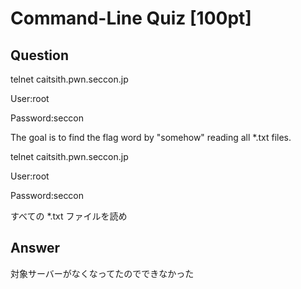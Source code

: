 # Command-Line Quiz [100pt]

## Question

telnet caitsith.pwn.seccon.jp

User:root

Password:seccon

The goal is to find the flag word by "somehow" reading all *.txt files.


telnet caitsith.pwn.seccon.jp

User:root

Password:seccon

すべての *.txt ファイルを読め

## Answer

対象サーバーがなくなってたのでできなかった
